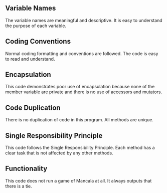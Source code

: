 ## Variable Names
The variable names are meaningful and descriptive. It is easy to understand the purpose of each
variable. 

## Coding Conventions
Normal coding formatting and conventions are followed. The code is easy to read and understand.

## Encapsulation
This code demonstrates poor use of encapsulation because none of the member variable are private
and there is no use of accessors and mutators.

## Code Duplication
There is no duplication of code in this program. All methods are unique.

## Single Responsibility Principle
This code follows the Single Responsibility Principle. Each method has a clear task that is not
affected by any other methods.

## Functionality
This code does not run a game of Mancala at all. It always outputs that there is a tie.
